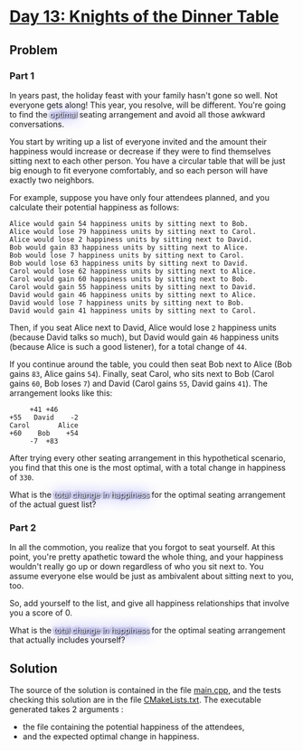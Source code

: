 # [Day 13: Knights of the Dinner Table](https://adventofcode.com/2015/day/13)

## Problem

### Part 1

In years past, the holiday feast with your family hasn't gone so well. Not everyone gets along! This year, you resolve, will be different. You're going to find the <span style="color:white;text-shadow: 1px 1px 2px black, 0 0 25px blue, 0 0 5px darkblue;">optimal</span> seating arrangement and avoid all those awkward conversations.

You start by writing up a list of everyone invited and the amount their happiness would increase or decrease if they were to find themselves sitting next to each other person. You have a circular table that will be just big enough to fit everyone comfortably, and so each person will have exactly two neighbors.

For example, suppose you have only four attendees planned, and you calculate their potential happiness as follows:

```
Alice would gain 54 happiness units by sitting next to Bob.
Alice would lose 79 happiness units by sitting next to Carol.
Alice would lose 2 happiness units by sitting next to David.
Bob would gain 83 happiness units by sitting next to Alice.
Bob would lose 7 happiness units by sitting next to Carol.
Bob would lose 63 happiness units by sitting next to David.
Carol would lose 62 happiness units by sitting next to Alice.
Carol would gain 60 happiness units by sitting next to Bob.
Carol would gain 55 happiness units by sitting next to David.
David would gain 46 happiness units by sitting next to Alice.
David would lose 7 happiness units by sitting next to Bob.
David would gain 41 happiness units by sitting next to Carol.
```

Then, if you seat Alice next to David, Alice would lose `2` happiness units (because David talks so much), but David would gain `46` happiness units (because Alice is such a good listener), for a total change of `44`.

If you continue around the table, you could then seat Bob next to Alice (Bob gains `83`, Alice gains `54`). Finally, seat Carol, who sits next to Bob (Carol gains `60`, Bob loses `7`) and David (Carol gains `55`, David gains `41`). The arrangement looks like this:

```
     +41 +46
+55   David    -2
Carol       Alice
+60    Bob    +54
     -7  +83
```
After trying every other seating arrangement in this hypothetical scenario, you find that this one is the most optimal, with a total change in happiness of `330`.

What is the <span style="color:white;text-shadow: 1px 1px 2px black, 0 0 25px blue, 0 0 5px darkblue;">total change in happiness</span> for the optimal seating arrangement of the actual guest list?

### Part 2

In all the commotion, you realize that you forgot to seat yourself. At this point, you're pretty apathetic toward the whole thing, and your happiness wouldn't really go up or down regardless of who you sit next to. You assume everyone else would be just as ambivalent about sitting next to you, too.

So, add yourself to the list, and give all happiness relationships that involve you a score of 0.

What is the <span style="color:white;text-shadow: 1px 1px 2px black, 0 0 25px blue, 0 0 5px darkblue;">total change in happiness</span> for the optimal seating arrangement that actually includes yourself?

## Solution

The source of the solution is contained in the file [main.cpp](src/main.cpp), and the tests checking this solution are in the file [CMakeLists.txt](CMakeLists.txt).
The executable generated takes 2 arguments :
- the file containing the potential happiness of the attendees,
- and the expected optimal change in happiness.

